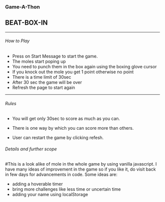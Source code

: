 ### Game-A-Thon
## BEAT-BOX-IN
---
###### How to Play

* Press on Start Message to start the game.
* The moles start poping up
* You need to punch them in the box again using the boxing glove cursor
* If you knock out the mole you get 1 point otherwise no point
* There is a time limit of 30sec
* After 30 sec the game will be over
* Refresh the page to start again

---

###### Rules

* You will get only 30sec to score as much as you can.

* There is one way by which you can score more than others.

* User can restart the game by clicking refesh.


###### Details and further scope
#This is a look alike of mole in the whole game by using vanilla javascript. 
I have many ideas of improvement in the game so if you like it, do visit back in few days for advancements in code.
Some ideas are:
* adding a hoverable timer
*  bring more challenges like less time or uncertain time
* adding your name using localStorage
